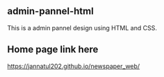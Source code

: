 ## admin-pannel-html
This is a admin pannel design using HTML and CSS.<br> 


## Home page link here
https://jannatul202.github.io/newspaper_web/
